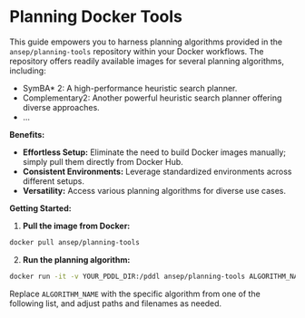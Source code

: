 # Planning Docker Tools
This guide empowers you to harness planning algorithms provided in the `ansep/planning-tools` repository within your Docker workflows. The repository offers readily available images for several planning algorithms, including:

* SymBA* 2: A high-performance heuristic search planner.
* Complementary2: Another powerful heuristic search planner offering diverse approaches.
* ...

**Benefits:**

* **Effortless Setup:** Eliminate the need to build Docker images manually; simply pull them directly from Docker Hub.
* **Consistent Environments:** Leverage standardized environments across different setups.
* **Versatility:** Access various planning algorithms for diverse use cases.

**Getting Started:**

1. **Pull the image from Docker:**
```bash
docker pull ansep/planning-tools
```
2. **Run the planning algorithm:**
```bash
docker run -it -v YOUR_PDDL_DIR:/pddl ansep/planning-tools ALGORITHM_NAME YOUR_DOMAIN.pddl YOUR_PROBLEM.pddl OUTPUT_PLAN.sas
```
Replace `ALGORITHM_NAME` with the specific algorithm from one of the following list, and adjust paths and filenames as needed.
